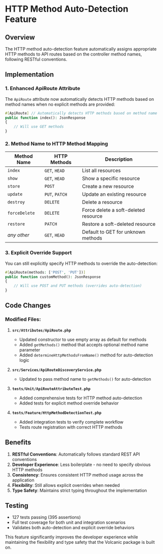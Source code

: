 # HTTP Method Auto-Detection Feature

## Overview

The HTTP method auto-detection feature automatically assigns appropriate HTTP methods to API routes based on the controller method names, following RESTful conventions.

## Implementation

### 1. Enhanced ApiRoute Attribute

The `ApiRoute` attribute now automatically detects HTTP methods based on method names when no explicit methods are provided:

```php
#[ApiRoute] // Automatically detects HTTP methods based on method name
public function index(): JsonResponse
{
    // Will use GET methods
}
```

### 2. Method Name to HTTP Method Mapping

| Method Name   | HTTP Methods   | Description                          |
| ------------- | -------------- | ------------------------------------ |
| `index`       | `GET`, `HEAD`  | List all resources                   |
| `show`        | `GET`, `HEAD`  | Show a specific resource             |
| `store`       | `POST`         | Create a new resource                |
| `update`      | `PUT`, `PATCH` | Update an existing resource          |
| `destroy`     | `DELETE`       | Delete a resource                    |
| `forceDelete` | `DELETE`       | Force delete a soft-deleted resource |
| `restore`     | `PATCH`        | Restore a soft-deleted resource      |
| _any other_   | `GET`, `HEAD`  | Default to GET for unknown methods   |

### 3. Explicit Override Support

You can still explicitly specify HTTP methods to override the auto-detection:

```php
#[ApiRoute(methods: ['POST', 'PUT'])]
public function customMethod(): JsonResponse
{
    // Will use POST and PUT methods (overrides auto-detection)
}
```

## Code Changes

### Modified Files:

1. **`src/Attributes/ApiRoute.php`**
   - Updated constructor to use empty array as default for methods
   - Added `getMethods()` method that accepts optional method name parameter
   - Added `determineHttpMethodsFromName()` method for auto-detection logic

2. **`src/Services/ApiRouteDiscoveryService.php`**
   - Updated to pass method name to `getMethods()` for auto-detection

3. **`tests/Unit/ApiRouteAttributeTest.php`**
   - Added comprehensive tests for HTTP method auto-detection
   - Added tests for explicit method override behavior

4. **`tests/Feature/HttpMethodDetectionTest.php`**
   - Added integration tests to verify complete workflow
   - Tests route registration with correct HTTP methods

## Benefits

1. **RESTful Conventions**: Automatically follows standard REST API conventions
2. **Developer Experience**: Less boilerplate - no need to specify obvious HTTP methods
3. **Consistency**: Ensures consistent HTTP method usage across the application
4. **Flexibility**: Still allows explicit overrides when needed
5. **Type Safety**: Maintains strict typing throughout the implementation

## Testing

- 127 tests passing (395 assertions)
- Full test coverage for both unit and integration scenarios
- Validates both auto-detection and explicit override behaviors

This feature significantly improves the developer experience while maintaining the flexibility and type safety that the Volcanic package is built on.
